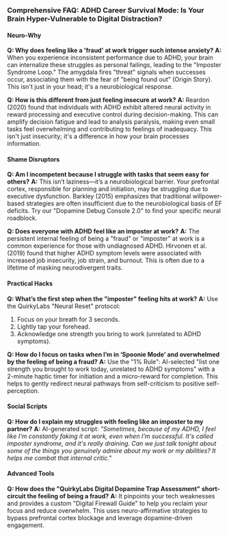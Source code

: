### **Comprehensive FAQ: ADHD Career Survival Mode: Is Your Brain Hyper-Vulnerable to Digital Distraction?**

#### **Neuro-Why**
**Q: Why does feeling like a 'fraud' at work trigger such intense anxiety?**
**A:** When you experience inconsistent performance due to ADHD, your brain can internalize these struggles as personal failings, leading to the "Imposter Syndrome Loop." The amygdala fires "threat" signals when successes occur, associating them with the fear of "being found out" (Origin Story). This isn't just in your head; it's a neurobiological response.

**Q: How is this different from just feeling insecure at work?**
**A:** Reardon (2020) found that individuals with ADHD exhibit altered neural activity in reward processing and executive control during decision-making. This can amplify decision fatigue and lead to analysis paralysis, making even small tasks feel overwhelming and contributing to feelings of inadequacy. This isn't just insecurity; it's a difference in how your brain processes information.

#### **Shame Disruptors**
**Q: Am I incompetent because I struggle with tasks that seem easy for others?**
**A:** This isn’t laziness—it’s a neurobiological barrier. Your prefrontal cortex, responsible for planning and initiation, may be struggling due to executive dysfunction. Barkley (2015) emphasizes that traditional willpower-based strategies are often insufficient due to the neurobiological basis of EF deficits. Try our "Dopamine Debug Console 2.0" to find your specific neural roadblock.

**Q: Does everyone with ADHD feel like an imposter at work?**
**A:** The persistent internal feeling of being a "fraud" or "imposter" at work is a common experience for those with undiagnosed ADHD. Hirvonen et al. (2019) found that higher ADHD symptom levels were associated with increased job insecurity, job strain, and burnout. This is often due to a lifetime of masking neurodivergent traits.

#### **Practical Hacks**
**Q: What’s the first step when the "imposter" feeling hits at work?**
**A:** Use the QuirkyLabs "Neural Reset" protocol:
1. Focus on your breath for 3 seconds.
2. Lightly tap your forehead.
3. Acknowledge one strength you bring to work (unrelated to ADHD symptoms).

**Q: How do I focus on tasks when I’m in ‘Spoonie Mode’ and overwhelmed by the feeling of being a fraud?**
**A:** Use the "1% Rule": AI-selected "list one strength you brought to work today, unrelated to ADHD symptoms" with a 2-minute haptic timer for initiation and a micro-reward for completion. This helps to gently redirect neural pathways from self-criticism to positive self-perception.

#### **Social Scripts**
**Q: How do I explain my struggles with feeling like an imposter to my partner?**
**A:** AI-generated script: *"Sometimes, because of my ADHD, I feel like I'm constantly faking it at work, even when I'm successful. It's called imposter syndrome, and it's really draining. Can we just talk tonight about some of the things you genuinely admire about my work or my abilities? It helps me combat that internal critic."*

#### **Advanced Tools**
**Q: How does the "QuirkyLabs Digital Dopamine Trap Assessment" short-circuit the feeling of being a fraud?**
**A:** It pinpoints your tech weaknesses and provides a custom "Digital Firewall Guide" to help you reclaim your focus and reduce overwhelm. This uses neuro-affirmative strategies to bypass prefrontal cortex blockage and leverage dopamine-driven engagement.